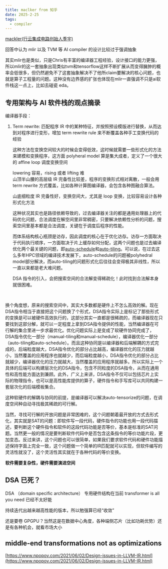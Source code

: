 ```yaml
---
title: maclker from 知乎
date: 2025-2-25
tags:
  - compiler
---
```

[mackler(行云集成电路创始人季宇)](https://www.zhihu.com/people/mackler)

回答中认为 mlir 以及 TVM 等 AI compiler 的设计比较过于强调抽象  

其实mlir也是类似，只是Chris有丰富的编译器工程经验，设计接口的能力更强，所以mlir的这一套抽象出现类似tvm和tensorflow这样不断扩展从而变得臃肿的概率会低很多，但仍然避免不了这套抽象解决不了他所claim要解决的核心问题，也就是算子工程量的问题。这种没有边界感的扩张也体现在mlir一直强调不只是ai软件栈这一点上，比如去碰瓷 eda。

## 专用架构与 AI 软件栈的观点摘录

编译器手段：

1. Term rewrite: 匹配程序 IR 中的某种特征，并按照预设模版进行替换，从而达到对程序进行变形，增加 term rewrite rule 来不断覆盖各种手工变换代码的经验  
      
    这种方法在变换空间较大的时候会变得低效，这时候就需要一些形式化的方法来建模和变换程序，这方面 polyheral model 算是集大成者，定义了一个很大的 affine loop 调度变换空间  
      
    lowering 容易，rising 或者 lifting 难  
    山顶半山腰的高层级 IR 完备性比较差，程序的变换形式相对离散，一般会用 term rewrite 方式覆盖，比如各种计算图编译器，会包含各种图融合算法。  
      
    山底细粒度 IR 完备性好，变换空间大，尤其是 loop 变换，比较容易设计各种形式化方法  
      
    这种状况其实也是路径依赖导致的，过去编译器关注的都是通用处理器上的代码优化问题，合法调度在解空间里非常稠密，只要解决依赖性分析的问题，搜索空间里基本都是合法调度，关键在于调度后程序的性能。  
      
    而体系结构核心瓶颈是访存，因此调度的核心在于优化访存。访存一方面取决于代码执行顺序，一方面取决于片上缓存如何分配，这两个问题也是过去编译优化两个最关键的问题，即[auto-schedule](https://zhida.zhihu.com/search?content_id=179112268&content_type=Article&match_order=1&q=auto-schedule&zhida_source=entity)和[auto-tiling](https://zhida.zhihu.com/search?content_id=179112268&content_type=Article&match_order=1&q=auto-tiling&zhida_source=entity)。可以说，在过去这么多年HPC领域的编译技术发展下，auto-schedule的问题被polyhedral model部分解决，而auto-tiling的问题形式化后往往会变得极其非线性，所以一直以来都是老大难问题。  
      
    DSA 指令的引入，会把搜索空间的合法解变得稀疏化！此时找到合法解本身就很困难。  
      
     

换个角度想，原来的搜索空间中，其实大多数都是硬件上不怎么高效的解。现在DSA指令相当于直接把这个问题换了个形式，DSA指令实际上是标记了那些形式的变换是可以被硬件高效执行的，这部分其实一直都是很稀疏的，而编译器现在只要找到这部分解，就可以一定程度上拿到DSA指令提供的性能，当然编译器在可行解的集合里进一步求最优化。优化问题实际上是变成了软硬件协同完成了，DSA指令优化一部分（manual-tiling和manual-schedule），编译器优化一部分（auto-tiling和auto-schedule）。而且这种协同是以编译器和后端解耦的方式完成的，后端粒度越大，DSA指令优化的部分占比越高，编译器优化的压力就越小，当然覆盖的应用程序也就越少，而后端粒度越小，DSA指令优化的部分占比就越少，编译器优化的压力就越大，当然覆盖的应用程序就越多。所以实际上一个具体的后端可以构建层次化的DSA指令，包含不同粒度的DSA指令，从而在通用性和高性能方面达到兼顾。此外，广义上来讲，DSA指令不仅可以包括芯片上实际的物理指令，也可以是高性能库提供的算子，硬件指令和手写库可以共同构建一套层次化的后端模板集合。

这种软硬件的解耦与协同的前提，是编译器可以解决auto-tensorize的问题，在调度空间种自动寻找极其稀疏的可行解。

当然，寻找可行解的开放问题是非常困难的，这个问题朝着最开放的方式去形式化，其实就是SAT的问题：即软件写一段代码，硬件指令的功能也用一段代码描述，要判断这个硬件指令和软件的这段代码功能是否等价，基本是标准的SAT问题。当然更一般的情况是要判断软件代码中是否包含这条指令的等价功能片段，更加变态。反过来讲，这个问题也可以很简单，如果我们要求软件代码和硬件功能描述保持字面上完全一致，这个问题做一个简单的IR匹配就可以实现，但软件编写的灵活性就没了，这个灵活性其实就在于各种代码的等价变换。

**软件需要复杂性，硬件需要演进空间**

## DSA 已死？
DSA （domain specific architecture） 专用硬件结构在当前 transformer is all you need 已经不太好能

持续迭代出越来越高性能的版本，所以勉强算已经“收敛”

还是要卷 GPGPU？当然这是在数据中心角度，各种端侧芯片（比如功耗优势）还是有各种机会，就看市场大小

## middle-end transformations not as optimizations
[https://www.npopov.com/2021/06/02/Design-issues-in-LLVM-IR.html](https://www.npopov.com/2021/06/02/Design-issues-in-LLVM-IR.html)  
 
